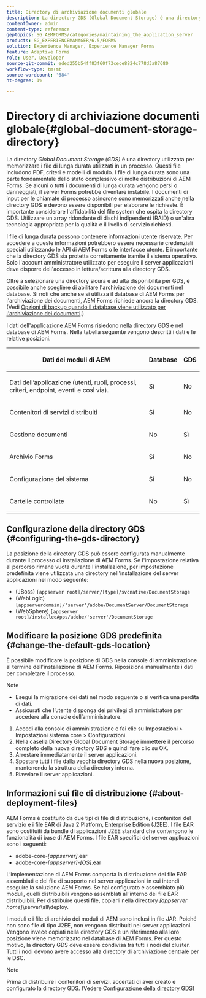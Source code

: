 ```yaml
---
title: Directory di archiviazione documenti globale
description: La directory GDS (Global Document Storage) è una directory utilizzata per memorizzare i file di lunga durata utilizzati all'interno di un processo.
contentOwner: admin
content-type: reference
geptopics: SG_AEMFORMS/categories/maintaining_the_application_server
products: SG_EXPERIENCEMANAGER/6.5/FORMS
solution: Experience Manager, Experience Manager Forms
feature: Adaptive Forms
role: User, Developer
source-git-commit: eded255b54ff83f60f73cece8824c778d3a87680
workflow-type: tm+mt
source-wordcount: '684'
ht-degree: 1%

---
```


# Directory di archiviazione documenti globale{#global-document-storage-directory}

La directory *Global Document Storage (GDS)* è una directory utilizzata per memorizzare i file di lunga durata utilizzati in un processo. Questi file includono PDF, criteri e modelli di modulo. I file di lunga durata sono una parte fondamentale dello stato complessivo di molte distribuzioni di AEM Forms. Se alcuni o tutti i documenti di lunga durata vengono persi o danneggiati, il server Forms potrebbe diventare instabile. I documenti di input per le chiamate di processo asincrone sono memorizzati anche nella directory GDS e devono essere disponibili per elaborare le richieste. È importante considerare l&#39;affidabilità del file system che ospita la directory GDS. Utilizzare un array ridondante di dischi indipendenti (RAID) o un&#39;altra tecnologia appropriata per la qualità e il livello di servizio richiesti.

I file di lunga durata possono contenere informazioni utente riservate. Per accedere a queste informazioni potrebbero essere necessarie credenziali speciali utilizzando le API di AEM Forms o le interfacce utente. È importante che la directory GDS sia protetta correttamente tramite il sistema operativo. Solo l&#39;account amministratore utilizzato per eseguire il server applicazioni deve disporre dell&#39;accesso in lettura/scrittura alla directory GDS.

Oltre a selezionare una directory sicura e ad alta disponibilità per GDS, è possibile anche scegliere di abilitare l&#39;archiviazione dei documenti nel database. Si noti che anche se si utilizza il database di AEM Forms per l&#39;archiviazione dei documenti, AEM Forms richiede ancora la directory GDS. (Vedi [Opzioni di backup quando il database viene utilizzato per l&#39;archiviazione dei documenti](/help/forms/using/admin-help/files-back-recover.md#backup-options-when-database-is-used-for-document-storage).)

I dati dell&#39;applicazione AEM Forms risiedono nella directory GDS e nel database di AEM Forms. Nella tabella seguente vengono descritti i dati e le relative posizioni.

<table>
 <thead>
  <tr>
   <th><p>Dati dei moduli di AEM</p></th>
   <th><p>Database</p></th>
   <th><p>GDS</p></th>
  </tr>
 </thead>
 <tbody>
  <tr>
   <td><p>Dati dell’applicazione (utenti, ruoli, processi, criteri, endpoint, eventi e così via).</p></td>
   <td><p>Sì</p></td>
   <td><p>No</p></td>
  </tr>
  <tr>
   <td><p>Contenitori di servizi distribuiti</p></td>
   <td><p>Sì</p></td>
   <td><p>No</p></td>
  </tr>
  <tr>
   <td><p>Gestione documenti </p></td>
   <td><p>No</p></td>
   <td><p>Sì</p></td>
  </tr>
  <tr>
   <td><p>Archivio Forms</p></td>
   <td><p>Sì</p></td>
   <td><p>No</p></td>
  </tr>
  <tr>
   <td><p>Configurazione del sistema</p></td>
   <td><p>Sì</p></td>
   <td><p>No</p></td>
  </tr>
  <tr>
   <td><p>Cartelle controllate</p></td>
   <td><p>No</p></td>
   <td><p>Sì</p></td>
  </tr>
 </tbody>
</table>

## Configurazione della directory GDS {#configuring-the-gds-directory}

La posizione della directory GDS può essere configurata manualmente durante il processo di installazione di AEM Forms. Se l&#39;impostazione relativa al percorso rimane vuota durante l&#39;installazione, per impostazione predefinita viene utilizzata una directory nell&#39;installazione del server applicazioni nel modo seguente:

* (JBoss) `[appserver root]/server/[type]/svcnative/DocumentStorage`
* (WebLogic) `[appserverdomain]/'server'/adobe/DocumentServer/DocumentStorage`
* (WebSphere) `[appserver root]/installedApps/adobe/'server'/DocumentStorage`

## Modificare la posizione GDS predefinita {#change-the-default-gds-location}

È possibile modificare la posizione di GDS nella console di amministrazione al termine dell&#39;installazione di AEM Forms. Riposiziona manualmente i dati per completare il processo.

>[!NOTE]
>
>* Esegui la migrazione dei dati nel modo seguente o si verifica una perdita di dati.
>* Assicurati che l’utente disponga dei privilegi di amministratore per accedere alla console dell’amministratore.

1. Accedi alla console di amministrazione e fai clic su Impostazioni > Impostazioni sistema core > Configurazioni.
1. Nella casella Directory Global Document Storage immettere il percorso completo della nuova directory GDS e quindi fare clic su OK.
1. Arrestare immediatamente il server applicazioni.
1. Spostare tutti i file dalla vecchia directory GDS nella nuova posizione, mantenendo la struttura della directory interna.
1. Riavviare il server applicazioni.

## Informazioni sui file di distribuzione {#about-deployment-files}

AEM Forms è costituito da due tipi di file di distribuzione, i contenitori del servizio e i file EAR di Java 2 Platform, Enterprise Edition (J2EE). I file EAR sono costituiti da bundle di applicazioni J2EE standard che contengono le funzionalità di base di AEM Forms. I file EAR specifici del server applicazioni sono i seguenti:

* adobe-core-*[appserver]*.ear
* adobe-core-*[appserver]*-*[OS]*.ear

L’implementazione di AEM Forms comporta la distribuzione dei file EAR assemblati e dei file di supporto nel server applicazioni in cui intendi eseguire la soluzione AEM Forms. Se hai configurato e assemblato più moduli, quelli distribuibili vengono assemblati all’interno dei file EAR distribuibili. Per distribuire questi file, copiarli nella directory *[appserver home]*\server\all\deploy.

I moduli e i file di archivio dei moduli di AEM sono inclusi in file JAR. Poiché non sono file di tipo J2EE, non vengono distribuiti nel server applicazioni. Vengono invece copiati nella directory GDS e un riferimento alla loro posizione viene memorizzato nel database di AEM Forms. Per questo motivo, la directory GDS deve essere condivisa tra tutti i nodi del cluster. Tutti i nodi devono avere accesso alla directory di archiviazione centrale per le DSC.

>[!NOTE]
>
>Prima di distribuire i contenitori di servizi, accertati di aver creato e configurato la directory GDS. (Vedere [Configurazione della directory GDS](global-document-storage-directory.md#configuring-the-gds-directory))
